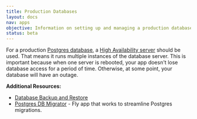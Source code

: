 ```yaml
---
title: Production Databases
layout: docs
nav: apps
objective: Information on setting up and managing a production database.
status: beta
---
```


For a production [Postgres database](/docs/postgres/), a [High Availability server](/docs/postgres/advanced-guides/high-availability-and-global-replication/) should be used. That means it runs multiple instances of the database server. This is important because when one server is rebooted, your app doesn't lose database access for a period of time. Otherwise, at some point, your database will have an outage.

**Additional Resources:**

- [Database Backup and Restore](/docs/postgres/managing/backup-and-restore/)
- [Postgres DB Migrator](https://github.com/fly-apps/postgres-migrator) - Fly app that works to streamline Postgres migrations.
